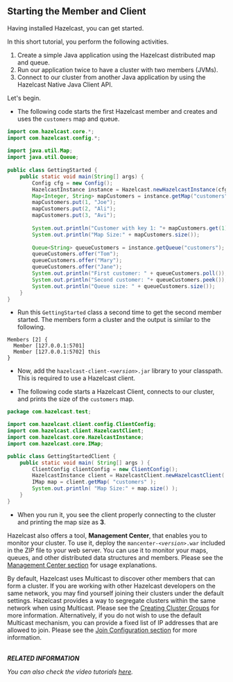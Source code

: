 

## Starting the Member and Client

Having installed Hazelcast, you can get started. 

In this short tutorial, you perform the following activities.

1. Create a simple Java application using the Hazelcast distributed map and queue. 
2. Run our application twice to have a cluster with two members (JVMs). 
3. Connect to our cluster from another Java application by using the Hazelcast Native Java Client API.

Let's begin.


- The following code starts the first Hazelcast member and creates and uses the `customers` map and queue.

```java
import com.hazelcast.core.*;
import com.hazelcast.config.*;
 
import java.util.Map;
import java.util.Queue;
 
public class GettingStarted {
    public static void main(String[] args) {
        Config cfg = new Config();
        HazelcastInstance instance = Hazelcast.newHazelcastInstance(cfg);
        Map<Integer, String> mapCustomers = instance.getMap("customers");
        mapCustomers.put(1, "Joe");
        mapCustomers.put(2, "Ali");
        mapCustomers.put(3, "Avi");
 
        System.out.println("Customer with key 1: "+ mapCustomers.get(1));
        System.out.println("Map Size:" + mapCustomers.size());
 
        Queue<String> queueCustomers = instance.getQueue("customers");
        queueCustomers.offer("Tom");
        queueCustomers.offer("Mary");
        queueCustomers.offer("Jane");
        System.out.println("First customer: " + queueCustomers.poll());
        System.out.println("Second customer: "+ queueCustomers.peek());
        System.out.println("Queue size: " + queueCustomers.size());
    }
}
```

- Run this `GettingStarted` class a second time to get the second member 
started. The members form a cluster and the output is similar to the following.

```
Members [2] {
  Member [127.0.0.1:5701]
  Member [127.0.0.1:5702] this
}                              
```

- Now, add the `hazelcast-client-`*`<version>`*`.jar` library to your classpath. 
This is required to use a Hazelcast client.

- The following code starts a Hazelcast Client, connects to our cluster, 
and prints the size of the `customers` map.

```java
package com.hazelcast.test;

import com.hazelcast.client.config.ClientConfig;
import com.hazelcast.client.HazelcastClient;
import com.hazelcast.core.HazelcastInstance;
import com.hazelcast.core.IMap;

public class GettingStartedClient {
    public static void main( String[] args ) {
        ClientConfig clientConfig = new ClientConfig();
        HazelcastInstance client = HazelcastClient.newHazelcastClient( clientConfig );
        IMap map = client.getMap( "customers" );
        System.out.println( "Map Size:" + map.size() );
    }
}
```
- When you run it, you see the client properly connecting to the cluster 
and printing the map size as **3**.

Hazelcast also offers a tool, **Management Center**, that enables you to monitor your cluster. 
To use it, deploy the `mancenter-`*`<version>`*`.war` included in the ZIP file to your web server. 
You can use it to monitor your maps, queues, and other distributed data structures and members. Please 
see the [Management Center section](#management-center) for usage explanations.


By default, Hazelcast uses Multicast to discover other members that can form a cluster.  If you are 
working with other Hazelcast developers on the same network, you may find yourself joining their 
clusters under the default settings.  Hazelcast provides a way to segregate clusters within the same 
network when using Multicast. Please see the [Creating Cluster Groups](#creating-cluster-groups) 
for more information.  Alternatively, if you do not wish to use the default Multicast mechanism, 
you can provide a fixed list of IP addresses that are allowed to join. Please see 
the [Join Configuration section](#join) for more information.
<br> </br>

***RELATED INFORMATION***

*You can also check the video tutorials <a href="http://hazelcast.org/getting-started/" target="_blank">here</a>.*
<br> </br>

